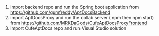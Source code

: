 1. import backend repo and run the Spring boot application from https://github.com/gumfreddy/AptDocsBackend
2. import AptDocsProxy and run the collab server ( npm then npm start) from https://github.com/MRKDaGods/CufeAptDocsProxyFrontend
3. import CufeAptDocs repo and run Visual Studio solution
